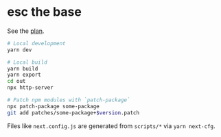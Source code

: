 # esc the base

See the [plan](docs/plan.md).

```sh
# Local development
yarn dev

# Local build
yarn build
yarn export
cd out
npx http-server

# Patch npm modules with `patch-package`
npx patch-package some-package
git add patches/some-package+$version.patch
```

Files like `next.config.js` are generated from `scripts/*` via `yarn next-cfg`.
